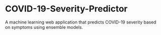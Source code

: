 # COVID-19-Severity-Predictor
A machine learning web application that predicts COVID-19 severity based on symptoms using ensemble models.
